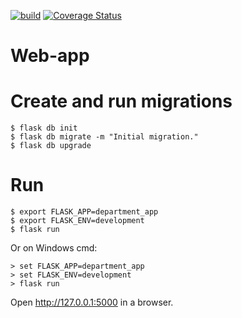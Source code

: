 [![build](https://github.com/awilliamson1889/web-app/actions/workflows/build.yml/badge.svg)](https://github.com/awilliamson1889/web-app/actions/workflows/build.yml)
[![Coverage Status](https://coveralls.io/repos/github/awilliamson1889/web-app/badge.svg?branch=create-db)](https://coveralls.io/github/awilliamson1889/web-app?branch=create-db)

# Web-app

# Create and run migrations


```{bash}
$ flask db init
$ flask db migrate -m "Initial migration."
$ flask db upgrade
```


# Run

```{bash}
$ export FLASK_APP=department_app
$ export FLASK_ENV=development
$ flask run
```
Or on Windows cmd:
```{bash}
> set FLASK_APP=department_app
> set FLASK_ENV=development
> flask run
```
Open http://127.0.0.1:5000 in a browser.
